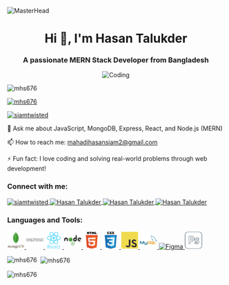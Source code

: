 ![MasterHead](https://www.creativeitinstitute.com/images/course/course_1662795698.jpg)

<h1 align="center">Hi 👋, I'm Hasan Talukder</h1>
<h3 align="center">A passionate MERN Stack Developer from Bangladesh</h3>

<div align="center">
  <img alt="Coding" width="400" src="https://media2.giphy.com/media/qgQUggAC3Pfv687qPC/giphy.gif">
</div>

<p align="left"> 
  <img src="https://komarev.com/ghpvc/?username=mhs676&label=Profile%20views&color=0e75b6&style=flat" alt="mhs676" /> 
</p>

<p align="left"> 
  <a href="https://github.com/ryo-ma/github-profile-trophy">
    <img src="https://github-profile-trophy.vercel.app/?username=mhs676" alt="mhs676" />
  </a> 
</p>

<p align="left"> 
  <a href="https://twitter.com/siamtwisted" target="blank">
    <img src="https://img.shields.io/twitter/follow/siamtwisted?logo=twitter&style=for-the-badge" alt="siamtwisted" />
  </a> 
</p>

💬 Ask me about JavaScript, MongoDB, Express, React, and Node.js (MERN)

📫 How to reach me: mahadihasansiam2@gmail.com

⚡ Fun fact: I love coding and solving real-world problems through web development!

<h3 align="left">Connect with me:</h3> 
<p align="left"> 
  <a href="https://twitter.com/siamtwisted" target="blank"> 
    <img align="center" src="https://raw.githubusercontent.com/rahuldkjain/github-profile-readme-generator/master/src/images/icons/Social/twitter.svg" alt="siamtwisted" height="30" width="40" /> 
  </a> 
  <a href="https://linkedin.com/in/hasan-talukder-479920201/" target="blank"> 
    <img align="center" src="https://raw.githubusercontent.com/rahuldkjain/github-profile-readme-generator/master/src/images/icons/Social/linked-in-alt.svg" alt="Hasan Talukder" height="30" width="40" /> 
  </a> 
  <a href="https://www.facebook.com/profile.php?id=100004423950479" target="blank"> 
    <img align="center" src="https://raw.githubusercontent.com/rahuldkjain/github-profile-readme-generator/master/src/images/icons/Social/facebook.svg" alt="Hasan Talukder" height="30" width="40" /> 
  </a> 
  <a href="https://www.behance.net/hasantalukder110" target="blank"> 
    <img align="center" src="https://raw.githubusercontent.com/rahuldkjain/github-profile-readme-generator/master/src/images/icons/Social/behance.svg" alt="Hasan Talukder" height="30" width="40" /> 
  </a> 
</p>

<h3 align="left">Languages and Tools:</h3> 
<p align="left"> 
  <a href="https://www.mongodb.com/" target="_blank" rel="noreferrer"> 
    <img src="https://raw.githubusercontent.com/devicons/devicon/master/icons/mongodb/mongodb-original-wordmark.svg" alt="MongoDB" width="40" height="40"/> 
  </a> 
  <a href="https://expressjs.com/" target="_blank" rel="noreferrer"> 
    <img src="https://raw.githubusercontent.com/devicons/devicon/master/icons/express/express-original-wordmark.svg" alt="Express" width="40" height="40"/> 
  </a> 
  <a href="https://reactjs.org/" target="_blank" rel="noreferrer"> 
    <img src="https://raw.githubusercontent.com/devicons/devicon/master/icons/react/react-original-wordmark.svg" alt="React" width="40" height="40"/> 
  </a> 
  <a href="https://nodejs.org/" target="_blank" rel="noreferrer"> 
    <img src="https://raw.githubusercontent.com/devicons/devicon/master/icons/nodejs/nodejs-original-wordmark.svg" alt="Node.js" width="40" height="40"/> 
  </a> 
  <a href="https://www.w3.org/html/" target="_blank" rel="noreferrer"> 
    <img src="https://raw.githubusercontent.com/devicons/devicon/master/icons/html5/html5-original-wordmark.svg" alt="HTML5" width="40" height="40"/> 
  </a> 
  <a href="https://www.w3schools.com/css/" target="_blank" rel="noreferrer"> 
    <img src="https://raw.githubusercontent.com/devicons/devicon/master/icons/css3/css3-original-wordmark.svg" alt="CSS3" width="40" height="40"/> 
  </a> 
  <a href="https://developer.mozilla.org/en-US/docs/Web/JavaScript" target="_blank" rel="noreferrer"> 
    <img src="https://raw.githubusercontent.com/devicons/devicon/master/icons/javascript/javascript-original.svg" alt="JavaScript" width="40" height="40"/> 
  </a> 
  <a href="https://www.mysql.com/" target="_blank" rel="noreferrer"> 
    <img src="https://raw.githubusercontent.com/devicons/devicon/master/icons/mysql/mysql-original-wordmark.svg" alt="MySQL" width="40" height="40"/> 
  </a> 
  <a href="https://www.figma.com/" target="_blank" rel="noreferrer"> 
    <img src="https://www.vectorlogo.zone/logos/figma/figma-icon.svg" alt="Figma" width="40" height="40"/> 
  </a> 
  <a href="https://www.photoshop.com/en" target="_blank" rel="noreferrer"> 
    <img src="https://raw.githubusercontent.com/devicons/devicon/master/icons/photoshop/photoshop-line.svg" alt="Photoshop" width="40" height="40"/> 
  </a> 
</p>

<p>
  <img align="left" src="https://github-readme-stats.vercel.app/api/top-langs?username=mhs676&show_icons=true&locale=en&layout=compact" alt="mhs676" />
</p>
<p>&nbsp;
  <img align="center" src="https://github-readme-stats.vercel.app/api?username=mhs676&show_icons=true&locale=en" alt="mhs676" />
</p>
<p>
  <img align="center" src="https://github-readme-streak-stats.herokuapp.com/?user=mhs676&" alt="mhs676" />
</p>
